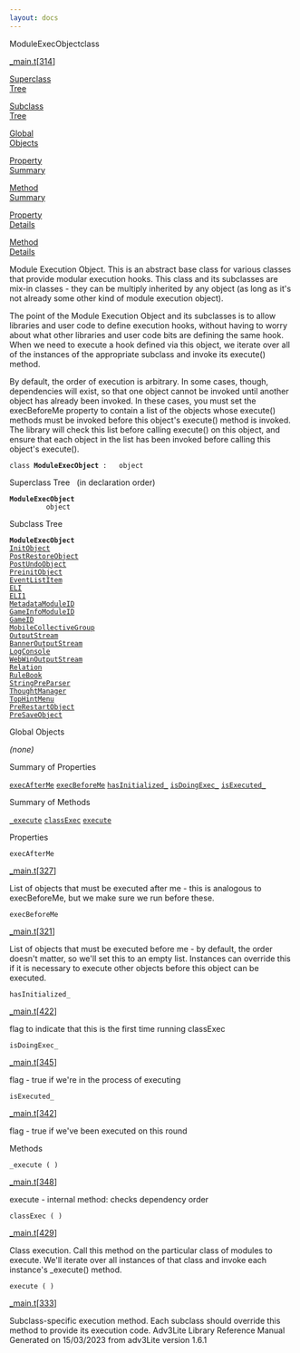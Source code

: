 ```yaml
---
layout: docs
---
```

<span class="title">ModuleExecObject</span><span class="type">class</span>

[\_main.t](../file/_main.t.html)\[[314](../source/_main.t.html#314)\]

[Superclass  
Tree](#_SuperClassTree_)

[Subclass  
Tree](#_SubClassTree_)

[Global  
Objects](#_ObjectSummary_)

[Property  
Summary](#_PropSummary_)

[Method  
Summary](#_MethodSummary_)

[Property  
Details](#_Properties_)

[Method  
Details](#_Methods_)



Module Execution Object. This is an abstract base class for various
classes that provide modular execution hooks. This class and its
subclasses are mix-in classes - they can be multiply inherited by any
object (as long as it's not already some other kind of module execution
object).

The point of the Module Execution Object and its subclasses is to allow
libraries and user code to define execution hooks, without having to
worry about what other libraries and user code bits are defining the
same hook. When we need to execute a hook defined via this object, we
iterate over all of the instances of the appropriate subclass and invoke
its execute() method.

By default, the order of execution is arbitrary. In some cases, though,
dependencies will exist, so that one object cannot be invoked until
another object has already been invoked. In these cases, you must set
the execBeforeMe property to contain a list of the objects whose
execute() methods must be invoked before this object's execute() method
is invoked. The library will check this list before calling execute() on
this object, and ensure that each object in the list has been invoked
before calling this object's execute().

`class `**`ModuleExecObject`**` :   object`



<span id="_SuperClassTree_"></span>



<span class="hdln">Superclass Tree</span>   (in declaration order)



**`ModuleExecObject`**  
`         object`  
<span id="_SubClassTree_"></span>



<span class="hdln">Subclass Tree</span>  



**`ModuleExecObject`**  
[`InitObject`](../object/InitObject.html)  
[`PostRestoreObject`](../object/PostRestoreObject.html)  
[`PostUndoObject`](../object/PostUndoObject.html)  
[`PreinitObject`](../object/PreinitObject.html)  
[`EventListItem`](../object/EventListItem.html)  
[`ELI`](../object/ELI.html)  
[`ELI1`](../object/ELI1.html)  
[`MetadataModuleID`](../object/MetadataModuleID.html)  
[`GameInfoModuleID`](../object/GameInfoModuleID.html)  
[`GameID`](../object/GameID.html)  
[`MobileCollectiveGroup`](../object/MobileCollectiveGroup.html)  
[`OutputStream`](../object/OutputStream.html)  
[`BannerOutputStream`](../object/BannerOutputStream.html)  
[`LogConsole`](../object/LogConsole.html)  
[`WebWinOutputStream`](../object/WebWinOutputStream.html)  
[`Relation`](../object/Relation.html)  
[`RuleBook`](../object/RuleBook.html)  
[`StringPreParser`](../object/StringPreParser.html)  
[`ThoughtManager`](../object/ThoughtManager.html)  
[`TopHintMenu`](../object/TopHintMenu.html)  
[`PreRestartObject`](../object/PreRestartObject.html)  
[`PreSaveObject`](../object/PreSaveObject.html)  
<span id="_ObjectSummary_"></span>



<span class="hdln">Global Objects</span>  



*(none)* <span id="_PropSummary_"></span>



<span class="hdln">Summary of Properties</span>  



[`execAfterMe`](#execAfterMe) [`execBeforeMe`](#execBeforeMe) [`hasInitialized_`](#hasInitialized_) [`isDoingExec_`](#isDoingExec_) [`isExecuted_`](#isExecuted_)

<span id="_MethodSummary_"></span>



<span class="hdln">Summary of Methods</span>  



[`_execute`](#_execute) [`classExec`](#classExec) [`execute`](#execute)

<span id="_Properties_"></span>



<span class="hdln">Properties</span>  



<span id="execAfterMe"></span>

`execAfterMe`

[\_main.t](../file/_main.t.html)\[[327](../source/_main.t.html#327)\]



List of objects that must be executed after me - this is analogous to
execBeforeMe, but we make sure we run before these.



<span id="execBeforeMe"></span>

`execBeforeMe`

[\_main.t](../file/_main.t.html)\[[321](../source/_main.t.html#321)\]



List of objects that must be executed before me - by default, the order
doesn't matter, so we'll set this to an empty list. Instances can
override this if it is necessary to execute other objects before this
object can be executed.



<span id="hasInitialized_"></span>

`hasInitialized_`

[\_main.t](../file/_main.t.html)\[[422](../source/_main.t.html#422)\]



flag to indicate that this is the first time running classExec



<span id="isDoingExec_"></span>

`isDoingExec_`

[\_main.t](../file/_main.t.html)\[[345](../source/_main.t.html#345)\]



flag - true if we're in the process of executing



<span id="isExecuted_"></span>

`isExecuted_`

[\_main.t](../file/_main.t.html)\[[342](../source/_main.t.html#342)\]



flag - true if we've been executed on this round



<span id="_Methods_"></span>



<span class="hdln">Methods</span>  



<span id="_execute"></span>

`_execute ( )`

[\_main.t](../file/_main.t.html)\[[348](../source/_main.t.html#348)\]



execute - internal method: checks dependency order



<span id="classExec"></span>

`classExec ( )`

[\_main.t](../file/_main.t.html)\[[429](../source/_main.t.html#429)\]



Class execution. Call this method on the particular class of modules to
execute. We'll iterate over all instances of that class and invoke each
instance's \_execute() method.



<span id="execute"></span>

`execute ( )`

[\_main.t](../file/_main.t.html)\[[333](../source/_main.t.html#333)\]



Subclass-specific execution method. Each subclass should override this
method to provide its execution code.
Adv3Lite Library Reference Manual  
Generated on 15/03/2023 from adv3Lite version 1.6.1


